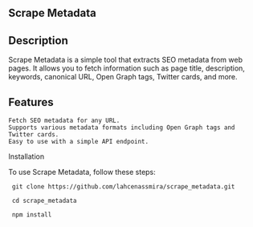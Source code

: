 ## Scrape Metadata
 ## Description

Scrape Metadata is a simple tool that extracts SEO metadata from web pages. It allows you to fetch information such as page title, description, keywords, canonical URL, Open Graph tags, Twitter cards, and more.
  ## Features

    Fetch SEO metadata for any URL.
    Supports various metadata formats including Open Graph tags and Twitter cards.
    Easy to use with a simple API endpoint.

Installation

To use Scrape Metadata, follow these steps:
    
     git clone https://github.com/lahcenassmira/scrape_metadata.git

     cd scrape_metadata

     npm install



